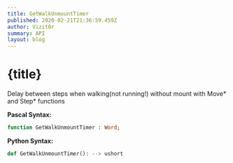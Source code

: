 ```yaml
---
title: GetWalkUnmountTimer
published: 2020-02-21T21:36:59.459Z
author: Vizit0r
summary: API
layout: blog
---
```


# {title}

Delay between steps when walking(not running!) without mount with Move* and Step* functions

**Pascal Syntax:**

```pascal
function GetWalkUnmountTimer : Word;
```

**Python Syntax:**
```python
def GetWalkUnmountTimer(): --> ushort
```